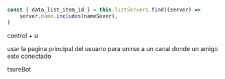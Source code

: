 ```js
const { data_list_item_id } = this.listServers.find((server) =>
    server.name.includes(nameSever),
)
```

control + u

usar la pagina principal del usuario para unirse a un canal donde un amigo este conectado

tsureBot